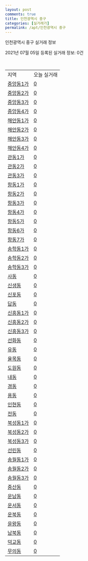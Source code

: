 ```yaml
---
layout: post
comments: true
title: 인천광역시 중구
categories: [실거래가]
permalink: /apt/인천광역시 중구
---
```


인천광역시 중구 실거래 정보

2021년 07월 05일 등록된 실거래 정보: 0건

<script type="text/javascript">
  google.charts.load('current', {'packages':['corechart']});
  google.charts.setOnLoadCallback(drawChart);

  function drawChart() {
    var data = google.visualization.arrayToDataTable([['거래일', '매매', '전월세', '전매'], ['20-07', 158, 287, 7], ['20-08', 155, 282, 1], ['20-09', 133, 301, 5], ['20-10', 152, 259, 5], ['20-11', 193, 499, 5], ['20-12', 234, 380, 9], ['21-01', 259, 394, 7], ['21-02', 225, 289, 2], ['21-03', 403, 392, 5], ['21-04', 281, 317, 4], ['21-05', 238, 299, 4], ['21-06', 117, 207, 7], ['21-07', 1, 4, 0]]);

    var options = {
      title: '최근 유형별 거래량 추이',
      legend: { position: 'bottom' }
    };

    var chart = new google.visualization.LineChart(document.getElementById('columnchart_material'));
    chart.draw(data, (options));
  }
</script>

<div id="columnchart_material" style="width: 95%; margin-left: -35px"></div>
<br>
<table class="sortable">
  <tr>
    <td>지역</td>
    <td>오늘 실거래</td>
  </tr>

  
  <tr class="item">
    <td><a href="인천광역시 중구 중앙동1가">중앙동1가</a></td>
    <td><a href="인천광역시 중구 중앙동1가">0</a></td>
  </tr>
    

  <tr class="item">
    <td><a href="인천광역시 중구 중앙동2가">중앙동2가</a></td>
    <td><a href="인천광역시 중구 중앙동2가">0</a></td>
  </tr>
    

  <tr class="item">
    <td><a href="인천광역시 중구 중앙동3가">중앙동3가</a></td>
    <td><a href="인천광역시 중구 중앙동3가">0</a></td>
  </tr>
    

  <tr class="item">
    <td><a href="인천광역시 중구 중앙동4가">중앙동4가</a></td>
    <td><a href="인천광역시 중구 중앙동4가">0</a></td>
  </tr>
    

  <tr class="item">
    <td><a href="인천광역시 중구 해안동1가">해안동1가</a></td>
    <td><a href="인천광역시 중구 해안동1가">0</a></td>
  </tr>
    

  <tr class="item">
    <td><a href="인천광역시 중구 해안동2가">해안동2가</a></td>
    <td><a href="인천광역시 중구 해안동2가">0</a></td>
  </tr>
    

  <tr class="item">
    <td><a href="인천광역시 중구 해안동3가">해안동3가</a></td>
    <td><a href="인천광역시 중구 해안동3가">0</a></td>
  </tr>
    

  <tr class="item">
    <td><a href="인천광역시 중구 해안동4가">해안동4가</a></td>
    <td><a href="인천광역시 중구 해안동4가">0</a></td>
  </tr>
    

  <tr class="item">
    <td><a href="인천광역시 중구 관동1가">관동1가</a></td>
    <td><a href="인천광역시 중구 관동1가">0</a></td>
  </tr>
    

  <tr class="item">
    <td><a href="인천광역시 중구 관동2가">관동2가</a></td>
    <td><a href="인천광역시 중구 관동2가">0</a></td>
  </tr>
    

  <tr class="item">
    <td><a href="인천광역시 중구 관동3가">관동3가</a></td>
    <td><a href="인천광역시 중구 관동3가">0</a></td>
  </tr>
    

  <tr class="item">
    <td><a href="인천광역시 중구 항동1가">항동1가</a></td>
    <td><a href="인천광역시 중구 항동1가">0</a></td>
  </tr>
    

  <tr class="item">
    <td><a href="인천광역시 중구 항동2가">항동2가</a></td>
    <td><a href="인천광역시 중구 항동2가">0</a></td>
  </tr>
    

  <tr class="item">
    <td><a href="인천광역시 중구 항동3가">항동3가</a></td>
    <td><a href="인천광역시 중구 항동3가">0</a></td>
  </tr>
    

  <tr class="item">
    <td><a href="인천광역시 중구 항동4가">항동4가</a></td>
    <td><a href="인천광역시 중구 항동4가">0</a></td>
  </tr>
    

  <tr class="item">
    <td><a href="인천광역시 중구 항동5가">항동5가</a></td>
    <td><a href="인천광역시 중구 항동5가">0</a></td>
  </tr>
    

  <tr class="item">
    <td><a href="인천광역시 중구 항동6가">항동6가</a></td>
    <td><a href="인천광역시 중구 항동6가">0</a></td>
  </tr>
    

  <tr class="item">
    <td><a href="인천광역시 중구 항동7가">항동7가</a></td>
    <td><a href="인천광역시 중구 항동7가">0</a></td>
  </tr>
    

  <tr class="item">
    <td><a href="인천광역시 중구 송학동1가">송학동1가</a></td>
    <td><a href="인천광역시 중구 송학동1가">0</a></td>
  </tr>
    

  <tr class="item">
    <td><a href="인천광역시 중구 송학동2가">송학동2가</a></td>
    <td><a href="인천광역시 중구 송학동2가">0</a></td>
  </tr>
    

  <tr class="item">
    <td><a href="인천광역시 중구 송학동3가">송학동3가</a></td>
    <td><a href="인천광역시 중구 송학동3가">0</a></td>
  </tr>
    

  <tr class="item">
    <td><a href="인천광역시 중구 사동">사동</a></td>
    <td><a href="인천광역시 중구 사동">0</a></td>
  </tr>
    

  <tr class="item">
    <td><a href="인천광역시 중구 신생동">신생동</a></td>
    <td><a href="인천광역시 중구 신생동">0</a></td>
  </tr>
    

  <tr class="item">
    <td><a href="인천광역시 중구 신포동">신포동</a></td>
    <td><a href="인천광역시 중구 신포동">0</a></td>
  </tr>
    

  <tr class="item">
    <td><a href="인천광역시 중구 답동">답동</a></td>
    <td><a href="인천광역시 중구 답동">0</a></td>
  </tr>
    

  <tr class="item">
    <td><a href="인천광역시 중구 신흥동1가">신흥동1가</a></td>
    <td><a href="인천광역시 중구 신흥동1가">0</a></td>
  </tr>
    

  <tr class="item">
    <td><a href="인천광역시 중구 신흥동2가">신흥동2가</a></td>
    <td><a href="인천광역시 중구 신흥동2가">0</a></td>
  </tr>
    

  <tr class="item">
    <td><a href="인천광역시 중구 신흥동3가">신흥동3가</a></td>
    <td><a href="인천광역시 중구 신흥동3가">0</a></td>
  </tr>
    

  <tr class="item">
    <td><a href="인천광역시 중구 선화동">선화동</a></td>
    <td><a href="인천광역시 중구 선화동">0</a></td>
  </tr>
    

  <tr class="item">
    <td><a href="인천광역시 중구 유동">유동</a></td>
    <td><a href="인천광역시 중구 유동">0</a></td>
  </tr>
    

  <tr class="item">
    <td><a href="인천광역시 중구 율목동">율목동</a></td>
    <td><a href="인천광역시 중구 율목동">0</a></td>
  </tr>
    

  <tr class="item">
    <td><a href="인천광역시 중구 도원동">도원동</a></td>
    <td><a href="인천광역시 중구 도원동">0</a></td>
  </tr>
    

  <tr class="item">
    <td><a href="인천광역시 중구 내동">내동</a></td>
    <td><a href="인천광역시 중구 내동">0</a></td>
  </tr>
    

  <tr class="item">
    <td><a href="인천광역시 중구 경동">경동</a></td>
    <td><a href="인천광역시 중구 경동">0</a></td>
  </tr>
    

  <tr class="item">
    <td><a href="인천광역시 중구 용동">용동</a></td>
    <td><a href="인천광역시 중구 용동">0</a></td>
  </tr>
    

  <tr class="item">
    <td><a href="인천광역시 중구 인현동">인현동</a></td>
    <td><a href="인천광역시 중구 인현동">0</a></td>
  </tr>
    

  <tr class="item">
    <td><a href="인천광역시 중구 전동">전동</a></td>
    <td><a href="인천광역시 중구 전동">0</a></td>
  </tr>
    

  <tr class="item">
    <td><a href="인천광역시 중구 북성동1가">북성동1가</a></td>
    <td><a href="인천광역시 중구 북성동1가">0</a></td>
  </tr>
    

  <tr class="item">
    <td><a href="인천광역시 중구 북성동2가">북성동2가</a></td>
    <td><a href="인천광역시 중구 북성동2가">0</a></td>
  </tr>
    

  <tr class="item">
    <td><a href="인천광역시 중구 북성동3가">북성동3가</a></td>
    <td><a href="인천광역시 중구 북성동3가">0</a></td>
  </tr>
    

  <tr class="item">
    <td><a href="인천광역시 중구 선린동">선린동</a></td>
    <td><a href="인천광역시 중구 선린동">0</a></td>
  </tr>
    

  <tr class="item">
    <td><a href="인천광역시 중구 송월동1가">송월동1가</a></td>
    <td><a href="인천광역시 중구 송월동1가">0</a></td>
  </tr>
    

  <tr class="item">
    <td><a href="인천광역시 중구 송월동2가">송월동2가</a></td>
    <td><a href="인천광역시 중구 송월동2가">0</a></td>
  </tr>
    

  <tr class="item">
    <td><a href="인천광역시 중구 송월동3가">송월동3가</a></td>
    <td><a href="인천광역시 중구 송월동3가">0</a></td>
  </tr>
    

  <tr class="item">
    <td><a href="인천광역시 중구 중산동">중산동</a></td>
    <td><a href="인천광역시 중구 중산동">0</a></td>
  </tr>
    

  <tr class="item">
    <td><a href="인천광역시 중구 운남동">운남동</a></td>
    <td><a href="인천광역시 중구 운남동">0</a></td>
  </tr>
    

  <tr class="item">
    <td><a href="인천광역시 중구 운서동">운서동</a></td>
    <td><a href="인천광역시 중구 운서동">0</a></td>
  </tr>
    

  <tr class="item">
    <td><a href="인천광역시 중구 운북동">운북동</a></td>
    <td><a href="인천광역시 중구 운북동">0</a></td>
  </tr>
    

  <tr class="item">
    <td><a href="인천광역시 중구 을왕동">을왕동</a></td>
    <td><a href="인천광역시 중구 을왕동">0</a></td>
  </tr>
    

  <tr class="item">
    <td><a href="인천광역시 중구 남북동">남북동</a></td>
    <td><a href="인천광역시 중구 남북동">0</a></td>
  </tr>
    

  <tr class="item">
    <td><a href="인천광역시 중구 덕교동">덕교동</a></td>
    <td><a href="인천광역시 중구 덕교동">0</a></td>
  </tr>
    

  <tr class="item">
    <td><a href="인천광역시 중구 무의동">무의동</a></td>
    <td><a href="인천광역시 중구 무의동">0</a></td>
  </tr>
    


</table>


    